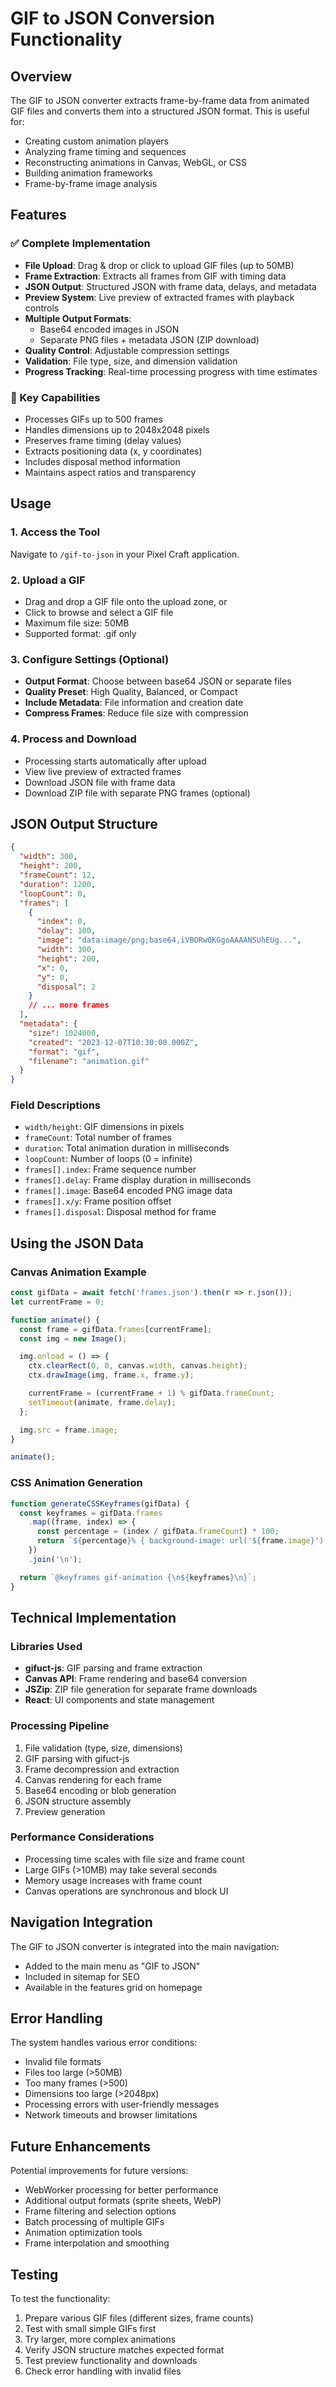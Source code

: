 # GIF to JSON Conversion Functionality

## Overview

The GIF to JSON converter extracts frame-by-frame data from animated GIF files and converts them into a structured JSON format. This is useful for:

- Creating custom animation players
- Analyzing frame timing and sequences
- Reconstructing animations in Canvas, WebGL, or CSS
- Building animation frameworks
- Frame-by-frame image analysis

## Features

### ✅ Complete Implementation

- **File Upload**: Drag & drop or click to upload GIF files (up to 50MB)
- **Frame Extraction**: Extracts all frames from GIF with timing data
- **JSON Output**: Structured JSON with frame data, delays, and metadata
- **Preview System**: Live preview of extracted frames with playback controls
- **Multiple Output Formats**:
  - Base64 encoded images in JSON
  - Separate PNG files + metadata JSON (ZIP download)
- **Quality Control**: Adjustable compression settings
- **Validation**: File type, size, and dimension validation
- **Progress Tracking**: Real-time processing progress with time estimates

### 🎯 Key Capabilities

- Processes GIFs up to 500 frames
- Handles dimensions up to 2048x2048 pixels
- Preserves frame timing (delay values)
- Extracts positioning data (x, y coordinates)
- Includes disposal method information
- Maintains aspect ratios and transparency

## Usage

### 1. Access the Tool

Navigate to `/gif-to-json` in your Pixel Craft application.

### 2. Upload a GIF

- Drag and drop a GIF file onto the upload zone, or
- Click to browse and select a GIF file
- Maximum file size: 50MB
- Supported format: .gif only

### 3. Configure Settings (Optional)

- **Output Format**: Choose between base64 JSON or separate files
- **Quality Preset**: High Quality, Balanced, or Compact
- **Include Metadata**: File information and creation date
- **Compress Frames**: Reduce file size with compression

### 4. Process and Download

- Processing starts automatically after upload
- View live preview of extracted frames
- Download JSON file with frame data
- Download ZIP file with separate PNG frames (optional)

## JSON Output Structure

```json
{
  "width": 300,
  "height": 200,
  "frameCount": 12,
  "duration": 1200,
  "loopCount": 0,
  "frames": [
    {
      "index": 0,
      "delay": 100,
      "image": "data:image/png;base64,iVBORw0KGgoAAAANSUhEUg...",
      "width": 300,
      "height": 200,
      "x": 0,
      "y": 0,
      "disposal": 2
    }
    // ... more frames
  ],
  "metadata": {
    "size": 1024000,
    "created": "2023-12-07T10:30:00.000Z",
    "format": "gif",
    "filename": "animation.gif"
  }
}
```

### Field Descriptions

- `width/height`: GIF dimensions in pixels
- `frameCount`: Total number of frames
- `duration`: Total animation duration in milliseconds
- `loopCount`: Number of loops (0 = infinite)
- `frames[].index`: Frame sequence number
- `frames[].delay`: Frame display duration in milliseconds
- `frames[].image`: Base64 encoded PNG image data
- `frames[].x/y`: Frame position offset
- `frames[].disposal`: Disposal method for frame

## Using the JSON Data

### Canvas Animation Example

```javascript
const gifData = await fetch('frames.json').then(r => r.json());
let currentFrame = 0;

function animate() {
  const frame = gifData.frames[currentFrame];
  const img = new Image();

  img.onload = () => {
    ctx.clearRect(0, 0, canvas.width, canvas.height);
    ctx.drawImage(img, frame.x, frame.y);

    currentFrame = (currentFrame + 1) % gifData.frameCount;
    setTimeout(animate, frame.delay);
  };

  img.src = frame.image;
}

animate();
```

### CSS Animation Generation

```javascript
function generateCSSKeyframes(gifData) {
  const keyframes = gifData.frames
    .map((frame, index) => {
      const percentage = (index / gifData.frameCount) * 100;
      return `${percentage}% { background-image: url('${frame.image}'); }`;
    })
    .join('\n');

  return `@keyframes gif-animation {\n${keyframes}\n}`;
}
```

## Technical Implementation

### Libraries Used

- **gifuct-js**: GIF parsing and frame extraction
- **Canvas API**: Frame rendering and base64 conversion
- **JSZip**: ZIP file generation for separate frame downloads
- **React**: UI components and state management

### Processing Pipeline

1. File validation (type, size, dimensions)
2. GIF parsing with gifuct-js
3. Frame decompression and extraction
4. Canvas rendering for each frame
5. Base64 encoding or blob generation
6. JSON structure assembly
7. Preview generation

### Performance Considerations

- Processing time scales with file size and frame count
- Large GIFs (>10MB) may take several seconds
- Memory usage increases with frame count
- Canvas operations are synchronous and block UI

## Navigation Integration

The GIF to JSON converter is integrated into the main navigation:

- Added to the main menu as "GIF to JSON"
- Included in sitemap for SEO
- Available in the features grid on homepage

## Error Handling

The system handles various error conditions:

- Invalid file formats
- Files too large (>50MB)
- Too many frames (>500)
- Dimensions too large (>2048px)
- Processing errors with user-friendly messages
- Network timeouts and browser limitations

## Future Enhancements

Potential improvements for future versions:

- WebWorker processing for better performance
- Additional output formats (sprite sheets, WebP)
- Frame filtering and selection options
- Batch processing of multiple GIFs
- Animation optimization tools
- Frame interpolation and smoothing

## Testing

To test the functionality:

1. Prepare various GIF files (different sizes, frame counts)
2. Test with small simple GIFs first
3. Try larger, more complex animations
4. Verify JSON structure matches expected format
5. Test preview functionality and downloads
6. Check error handling with invalid files
